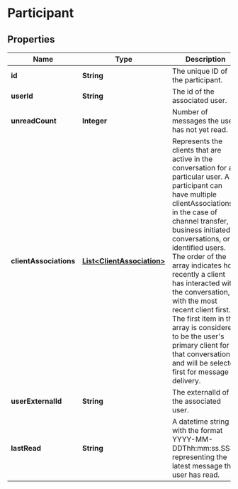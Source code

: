 

# Participant


## Properties

| Name | Type | Description | Notes |
|------------ | ------------- | ------------- | -------------|
|**id** | **String** | The unique ID of the participant. |  [optional] |
|**userId** | **String** | The id of the associated user. |  [optional] |
|**unreadCount** | **Integer** | Number of messages the user has not yet read. |  [optional] |
|**clientAssociations** | [**List&lt;ClientAssociation&gt;**](ClientAssociation.md) | Represents the clients that are active in the conversation for a particular user. A participant can have multiple clientAssociations in the case of channel transfer, business initiated conversations, or identified users. The order of the array indicates how recently a client has interacted with the conversation, with the most recent client first. The first item in the array is considered to be the user&#39;s primary client for that conversation, and will be selected first for message delivery.  |  [optional] |
|**userExternalId** | **String** | The externalId of the associated user. |  [optional] |
|**lastRead** | **String** | A datetime string with the format YYYY-MM-DDThh:mm:ss.SSSZ representing the latest message the user has read. |  [optional] |



